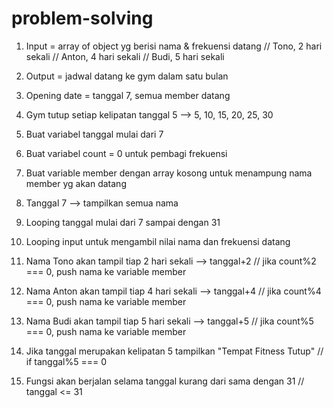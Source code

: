 # problem-solving

1. Input = array of object yg berisi nama & frekuensi datang
// Tono, 2 hari sekali
// Anton, 4 hari sekali
// Budi, 5 hari sekali

2. Output = jadwal datang ke gym dalam satu bulan
3. Opening date = tanggal 7, semua member datang
4. Gym tutup setiap kelipatan tanggal 5 --> 5, 10, 15, 20, 25, 30

5. Buat variabel tanggal mulai dari 7
6. Buat variabel count = 0 untuk pembagi frekuensi
7. Buat variable member dengan array kosong untuk menampung nama member yg akan datang
8. Tanggal 7 --> tampilkan semua nama
9. Looping tanggal mulai dari 7 sampai dengan 31
10. Looping input untuk mengambil nilai nama dan frekuensi datang
10. Nama Tono akan tampil tiap 2 hari sekali --> tanggal+2 // jika count%2 === 0, push nama ke variable member
11. Nama Anton akan tampil tiap 4 hari sekali --> tanggal+4 // jika count%4 === 0, push nama ke variable member
12. Nama Budi akan tampil tiap 5 hari sekali --> tanggal+5 // jika count%5 === 0, push nama ke variable member
13. Jika tanggal merupakan kelipatan 5 tampilkan "Tempat Fitness Tutup" 
    // if tanggal%5 === 0
14. Fungsi akan berjalan selama tanggal kurang dari sama dengan 31
    // tanggal <= 31